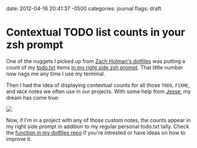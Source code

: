 date: 2012-04-16 20:41:37 -0500
categories: journal
flags: draft

# Contextual TODO list counts in your zsh prompt

One of the nuggets I picked up from [Zach Holman's dotfiles](https://github.com/holman/dotfiles)
was putting a count of my [todo.txt](http://todotxt.com/) items [in my right side zsh prompt](https://github.com/holman/dotfiles/blob/master/zsh/prompt.zsh#L77).
That little number now nags me any time I use my terminal.

Then I had the idea of displaying contextual counts for all those `TODO`, `FIXME`, and `HACK` notes we often use in our projects. With some help from [Jesse](http://jessedearing.com/), my dream has come true:

<img src="http://cl.ly/2N0E3e0c3P061S1r3k0w/Screen%20Shot%202012-04-16%20at%206.53.17%20PM.png" class="no-shadow" />

Now, if I'm in a project with any of those custom notes, the counts appear in my right side prompt in addition to my regular personal todo.txt tally. Check the [function in my dotfiles repo](http://wynn.fm/mx) if you're intrested or have ideas on how to improve it.




